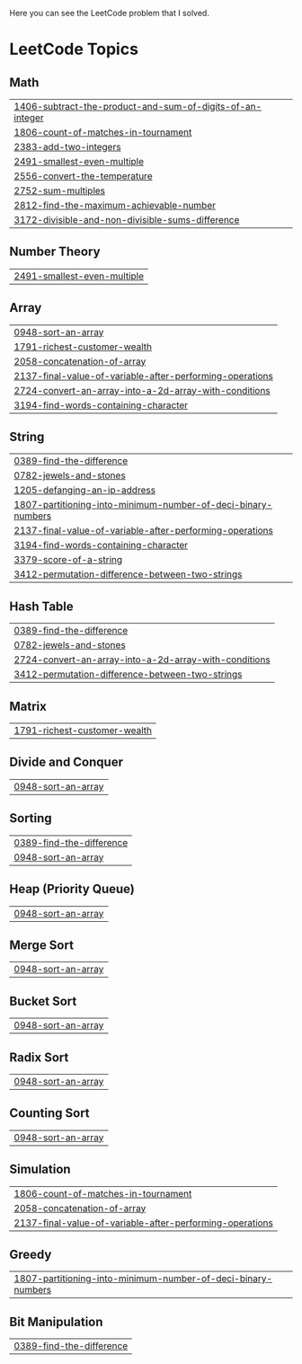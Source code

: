 Here you can see the LeetCode problem that I solved.

<!---LeetCode Topics Start-->
# LeetCode Topics
## Math
|  |
| ------- |
| [1406-subtract-the-product-and-sum-of-digits-of-an-integer](https://github.com/Shafin-Mahmood/Problem-Solving/tree/master/1406-subtract-the-product-and-sum-of-digits-of-an-integer) |
| [1806-count-of-matches-in-tournament](https://github.com/Shafin-Mahmood/Problem-Solving/tree/master/1806-count-of-matches-in-tournament) |
| [2383-add-two-integers](https://github.com/Shafin-Mahmood/Problem-Solving/tree/master/2383-add-two-integers) |
| [2491-smallest-even-multiple](https://github.com/Shafin-Mahmood/Problem-Solving/tree/master/2491-smallest-even-multiple) |
| [2556-convert-the-temperature](https://github.com/Shafin-Mahmood/Problem-Solving/tree/master/2556-convert-the-temperature) |
| [2752-sum-multiples](https://github.com/Shafin-Mahmood/Problem-Solving/tree/master/2752-sum-multiples) |
| [2812-find-the-maximum-achievable-number](https://github.com/Shafin-Mahmood/Problem-Solving/tree/master/2812-find-the-maximum-achievable-number) |
| [3172-divisible-and-non-divisible-sums-difference](https://github.com/Shafin-Mahmood/Problem-Solving/tree/master/3172-divisible-and-non-divisible-sums-difference) |
## Number Theory
|  |
| ------- |
| [2491-smallest-even-multiple](https://github.com/Shafin-Mahmood/Problem-Solving/tree/master/2491-smallest-even-multiple) |
## Array
|  |
| ------- |
| [0948-sort-an-array](https://github.com/Shafin-Mahmood/Problem-Solving/tree/master/0948-sort-an-array) |
| [1791-richest-customer-wealth](https://github.com/Shafin-Mahmood/Problem-Solving/tree/master/1791-richest-customer-wealth) |
| [2058-concatenation-of-array](https://github.com/Shafin-Mahmood/Problem-Solving/tree/master/2058-concatenation-of-array) |
| [2137-final-value-of-variable-after-performing-operations](https://github.com/Shafin-Mahmood/Problem-Solving/tree/master/2137-final-value-of-variable-after-performing-operations) |
| [2724-convert-an-array-into-a-2d-array-with-conditions](https://github.com/Shafin-Mahmood/Problem-Solving/tree/master/2724-convert-an-array-into-a-2d-array-with-conditions) |
| [3194-find-words-containing-character](https://github.com/Shafin-Mahmood/Problem-Solving/tree/master/3194-find-words-containing-character) |
## String
|  |
| ------- |
| [0389-find-the-difference](https://github.com/Shafin-Mahmood/Problem-Solving/tree/master/0389-find-the-difference) |
| [0782-jewels-and-stones](https://github.com/Shafin-Mahmood/Problem-Solving/tree/master/0782-jewels-and-stones) |
| [1205-defanging-an-ip-address](https://github.com/Shafin-Mahmood/Problem-Solving/tree/master/1205-defanging-an-ip-address) |
| [1807-partitioning-into-minimum-number-of-deci-binary-numbers](https://github.com/Shafin-Mahmood/Problem-Solving/tree/master/1807-partitioning-into-minimum-number-of-deci-binary-numbers) |
| [2137-final-value-of-variable-after-performing-operations](https://github.com/Shafin-Mahmood/Problem-Solving/tree/master/2137-final-value-of-variable-after-performing-operations) |
| [3194-find-words-containing-character](https://github.com/Shafin-Mahmood/Problem-Solving/tree/master/3194-find-words-containing-character) |
| [3379-score-of-a-string](https://github.com/Shafin-Mahmood/Problem-Solving/tree/master/3379-score-of-a-string) |
| [3412-permutation-difference-between-two-strings](https://github.com/Shafin-Mahmood/Problem-Solving/tree/master/3412-permutation-difference-between-two-strings) |
## Hash Table
|  |
| ------- |
| [0389-find-the-difference](https://github.com/Shafin-Mahmood/Problem-Solving/tree/master/0389-find-the-difference) |
| [0782-jewels-and-stones](https://github.com/Shafin-Mahmood/Problem-Solving/tree/master/0782-jewels-and-stones) |
| [2724-convert-an-array-into-a-2d-array-with-conditions](https://github.com/Shafin-Mahmood/Problem-Solving/tree/master/2724-convert-an-array-into-a-2d-array-with-conditions) |
| [3412-permutation-difference-between-two-strings](https://github.com/Shafin-Mahmood/Problem-Solving/tree/master/3412-permutation-difference-between-two-strings) |
## Matrix
|  |
| ------- |
| [1791-richest-customer-wealth](https://github.com/Shafin-Mahmood/Problem-Solving/tree/master/1791-richest-customer-wealth) |
## Divide and Conquer
|  |
| ------- |
| [0948-sort-an-array](https://github.com/Shafin-Mahmood/Problem-Solving/tree/master/0948-sort-an-array) |
## Sorting
|  |
| ------- |
| [0389-find-the-difference](https://github.com/Shafin-Mahmood/Problem-Solving/tree/master/0389-find-the-difference) |
| [0948-sort-an-array](https://github.com/Shafin-Mahmood/Problem-Solving/tree/master/0948-sort-an-array) |
## Heap (Priority Queue)
|  |
| ------- |
| [0948-sort-an-array](https://github.com/Shafin-Mahmood/Problem-Solving/tree/master/0948-sort-an-array) |
## Merge Sort
|  |
| ------- |
| [0948-sort-an-array](https://github.com/Shafin-Mahmood/Problem-Solving/tree/master/0948-sort-an-array) |
## Bucket Sort
|  |
| ------- |
| [0948-sort-an-array](https://github.com/Shafin-Mahmood/Problem-Solving/tree/master/0948-sort-an-array) |
## Radix Sort
|  |
| ------- |
| [0948-sort-an-array](https://github.com/Shafin-Mahmood/Problem-Solving/tree/master/0948-sort-an-array) |
## Counting Sort
|  |
| ------- |
| [0948-sort-an-array](https://github.com/Shafin-Mahmood/Problem-Solving/tree/master/0948-sort-an-array) |
## Simulation
|  |
| ------- |
| [1806-count-of-matches-in-tournament](https://github.com/Shafin-Mahmood/Problem-Solving/tree/master/1806-count-of-matches-in-tournament) |
| [2058-concatenation-of-array](https://github.com/Shafin-Mahmood/Problem-Solving/tree/master/2058-concatenation-of-array) |
| [2137-final-value-of-variable-after-performing-operations](https://github.com/Shafin-Mahmood/Problem-Solving/tree/master/2137-final-value-of-variable-after-performing-operations) |
## Greedy
|  |
| ------- |
| [1807-partitioning-into-minimum-number-of-deci-binary-numbers](https://github.com/Shafin-Mahmood/Problem-Solving/tree/master/1807-partitioning-into-minimum-number-of-deci-binary-numbers) |
## Bit Manipulation
|  |
| ------- |
| [0389-find-the-difference](https://github.com/Shafin-Mahmood/Problem-Solving/tree/master/0389-find-the-difference) |
<!---LeetCode Topics End-->
